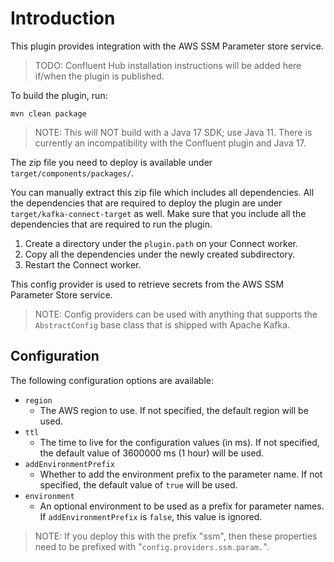 # Introduction

This plugin provides integration with the AWS SSM Parameter store service.

> TODO: Confluent Hub installation instructions will be added here if/when 
> the plugin is published.

To build the plugin, run:

```shell
mvn clean package
```

> NOTE: This will NOT build with a Java 17 SDK; use Java 11. There is 
> currently an incompatibility with the Confluent plugin and Java 17.

The zip file you need to deploy is available under `target/components/packages/`. 

You can manually extract this zip file which includes all dependencies. All 
the dependencies that are required to deploy the plugin are under 
`target/kafka-connect-target` as well. Make sure that you include all the 
dependencies that are required to run the plugin.

1. Create a directory under the `plugin.path` on your Connect worker.
2. Copy all the dependencies under the newly created subdirectory.
3. Restart the Connect worker.

This config provider is used to retrieve secrets from the AWS SSM Parameter Store service.

> NOTE: Config providers can be used with anything that supports the `AbstractConfig` 
> base class that is shipped with Apache Kafka.

## Configuration

The following configuration options are available:

- `region`
    - The AWS region to use. If not specified, the default region will be used.
- `ttl`
    - The time to live for the configuration values (in ms). If not specified, 
        the default value of 3600000 ms (1 hour) will be used.
- `addEnvironmentPrefix`
    - Whether to add the environment prefix to the parameter name. If not 
        specified, the default value of `true` will be used.
- `environment`
    - An optional environment to be used as a prefix for parameter names. If 
        `addEnvironmentPrefix` is `false`, this value is ignored.

> NOTE: If you deploy this with the prefix "ssm", then these properties need 
> to be prefixed with "`config.providers.ssm.param.`".